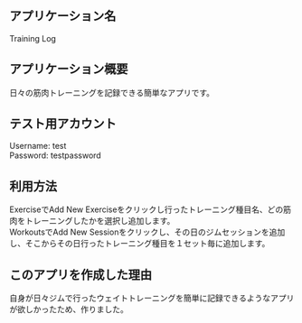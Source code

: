## アプリケーション名
Training Log

## アプリケーション概要
日々の筋肉トレーニングを記録できる簡単なアプリです。

## テスト用アカウント
Username: test  
Password: testpassword

## 利用方法
ExerciseでAdd New Exerciseをクリックし行ったトレーニング種目名、どの筋肉をトレーニングしたかを選択し追加します。  
WorkoutsでAdd New Sessionをクリックし、その日のジムセッションを追加し、そこからその日行ったトレーニング種目を１セット毎に追加します。  

## このアプリを作成した理由
自身が日々ジムで行ったウェイトトレーニングを簡単に記録できるようなアプリが欲しかったため、作りました。
